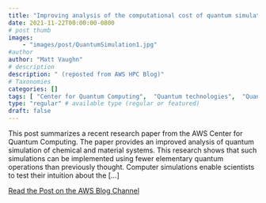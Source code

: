 ```yaml
---
title: "Improving analysis of the computational cost of quantum simulations for chemistry and material science"
date: 2021-11-22T00:00:00-0800
# post thumb
images:
    - "images/post/QuantumSimulation1.jpg"
#author
author: "Matt Vaughn"
# description
description: " (reposted from AWS HPC Blog)"
# Taxonomies
categories: []
tags: [ "Center for Quantum Computing",  "Quantum technologies",  "Quantum Technologies",  "Simulation",  "hpcblog", ]
type: "regular" # available type (regular or featured)
draft: false
---
```


This post summarizes a recent research paper from the AWS Center for Quantum Computing. The paper provides an improved analysis of quantum simulation of chemical and material systems. This research shows that such simulations can be implemented using fewer elementary quantum operations than previously thought. Computer simulations enable scientists to test their intuition about the […]

<a href="https://aws.amazon.com/blogs/quantum-computing/improving-analysis-cost-quantum-simulations-chemistry-material-science/" class="btn btn-primary btn-lg active" role="button" aria-pressed="true" style="margin-top: 8px;">Read the Post on the AWS Blog Channel</a>